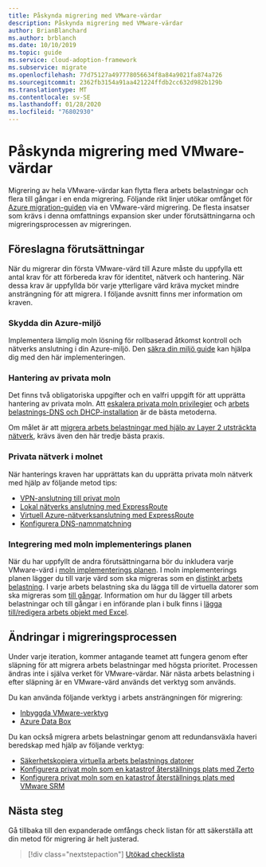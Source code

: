 ```yaml
---
title: Påskynda migrering med VMware-värdar
description: Påskynda migrering med VMware-värdar
author: BrianBlanchard
ms.author: brblanch
ms.date: 10/10/2019
ms.topic: guide
ms.service: cloud-adoption-framework
ms.subservice: migrate
ms.openlocfilehash: 77d75127a497778056634f8a84a9021fa874a726
ms.sourcegitcommit: 2362fb3154a91aa421224ffdb2cc632d982b129b
ms.translationtype: MT
ms.contentlocale: sv-SE
ms.lasthandoff: 01/28/2020
ms.locfileid: "76802930"
---
```

# <a name="accelerate-migration-with-vmware-hosts"></a>Påskynda migrering med VMware-värdar

Migrering av hela VMware-värdar kan flytta flera arbets belastningar och flera till gångar i en enda migrering. Följande rikt linjer utökar omfånget för [Azure migration-guiden](../azure-migration-guide/index.md) via en VMware-värd migrering. De flesta insatser som krävs i denna omfattnings expansion sker under förutsättningarna och migreringsprocessen av migreringen.

## <a name="suggested-prerequisites"></a>Föreslagna förutsättningar

När du migrerar din första VMware-värd till Azure måste du uppfylla ett antal krav för att förbereda krav för identitet, nätverk och hantering. När dessa krav är uppfyllda bör varje ytterligare värd kräva mycket mindre ansträngning för att migrera. I följande avsnitt finns mer information om kraven.

### <a name="secure-your-azure-environment"></a>Skydda din Azure-miljö

Implementera lämplig moln lösning för rollbaserad åtkomst kontroll och nätverks anslutning i din Azure-miljö. Den [säkra din miljö guide](https://docs.microsoft.com/azure/vmware-cloudsimple/private-cloud-secure?toc=https://docs.microsoft.com/azure/cloud-adoption-framework/toc.json&bc=https://docs.microsoft.com/azure/cloud-adoption-framework/_bread/toc.json) kan hjälpa dig med den här implementeringen.

### <a name="private-cloud-management"></a>Hantering av privata moln

Det finns två obligatoriska uppgifter och en valfri uppgift för att upprätta hantering av privata moln. Att [eskalera privata moln privilegier](https://docs.microsoft.com/azure/vmware-cloudsimple/escalate-privileges?toc=https://docs.microsoft.com/azure/cloud-adoption-framework/toc.json&bc=https://docs.microsoft.com/azure/cloud-adoption-framework/_bread/toc.json) och [arbets belastnings-DNS och DHCP-installation](https://docs.microsoft.com/azure/vmware-cloudsimple/dns-dhcp-setup?toc=https://docs.microsoft.com/azure/cloud-adoption-framework/toc.json&bc=https://docs.microsoft.com/azure/cloud-adoption-framework/_bread/toc.json) är de bästa metoderna.

Om målet är att [migrera arbets belastningar med hjälp av Layer 2 utsträckta nätverk](https://docs.microsoft.com/azure/vmware-cloudsimple/migration-layer-2-vpn?toc=https://docs.microsoft.com/azure/cloud-adoption-framework/toc.json&bc=https://docs.microsoft.com/azure/cloud-adoption-framework/_bread/toc.json), krävs även den här tredje bästa praxis.

### <a name="private-cloud-networking"></a>Privata nätverk i molnet

När hanterings kraven har upprättats kan du upprätta privata moln nätverk med hjälp av följande metod tips:

- [VPN-anslutning till privat moln](https://docs.microsoft.com/azure/vmware-cloudsimple/set-up-vpn?toc=https://docs.microsoft.com/azure/cloud-adoption-framework/toc.json&bc=https://docs.microsoft.com/azure/cloud-adoption-framework/_bread/toc.json)
- [Lokal nätverks anslutning med ExpressRoute](https://docs.microsoft.com/azure/vmware-cloudsimple/on-premises-connection?toc=https://docs.microsoft.com/azure/cloud-adoption-framework/toc.json&bc=https://docs.microsoft.com/azure/cloud-adoption-framework/_bread/toc.json)
- [Virtuell Azure-nätverksanslutning med ExpressRoute](https://docs.microsoft.com/azure/vmware-cloudsimple/azure-expressroute-connection?toc=https://docs.microsoft.com/azure/cloud-adoption-framework/toc.json&bc=https://docs.microsoft.com/azure/cloud-adoption-framework/_bread/toc.json)
- [Konfigurera DNS-namnmatchning](https://docs.microsoft.com/azure/vmware-cloudsimple/on-premises-dns-setup?toc=https://docs.microsoft.com/azure/cloud-adoption-framework/toc.json&bc=https://docs.microsoft.com/azure/cloud-adoption-framework/_bread/toc.json)

### <a name="integration-with-the-cloud-adoption-plan"></a>Integrering med moln implementerings planen

När du har uppfyllt de andra förutsättningarna bör du inkludera varje VMware-värd i [moln implementerings planen](../../plan/template.md). I moln implementerings planen lägger du till varje värd som ska migreras som en [distinkt arbets belastning](../../plan/workloads.md). I varje arbets belastning ska du lägga till de virtuella datorer som ska migreras som [till gångar](../../plan/workloads.md). Information om hur du lägger till arbets belastningar och till gångar i en införande plan i bulk finns i [lägga till/redigera arbets objekt med Excel](https://docs.microsoft.com/azure/devops/boards/backlogs/office/bulk-add-modify-work-items-excel?view=azure-devops).

## <a name="migrate-process-changes"></a>Ändringar i migreringsprocessen

Under varje iteration, kommer antagande teamet att fungera genom efter släpning för att migrera arbets belastningar med högsta prioritet. Processen ändras inte i själva verket för VMware-värdar. När nästa arbets belastning i efter släpning är en VMware-värd används det verktyg som används.

Du kan använda följande verktyg i arbets ansträngningen för migrering:

- [Inbyggda VMware-verktyg](https://docs.microsoft.com/azure/vmware-cloudsimple/migrate-workloads?toc=https://docs.microsoft.com/azure/cloud-adoption-framework/toc.json&bc=https://docs.microsoft.com/azure/cloud-adoption-framework/_bread/toc.json)
- [Azure Data Box](https://docs.microsoft.com/azure/vmware-cloudsimple/migration-using-azure-data-box?toc=https://docs.microsoft.com/azure/cloud-adoption-framework/toc.json&bc=https://docs.microsoft.com/azure/cloud-adoption-framework/_bread/toc.json)

Du kan också migrera arbets belastningar genom att redundansväxla haveri beredskap med hjälp av följande verktyg:

- [Säkerhetskopiera virtuella arbets belastnings datorer](https://docs.microsoft.com/azure/vmware-cloudsimple/backup-workloads-veeam?toc=https://docs.microsoft.com/azure/cloud-adoption-framework/toc.json&bc=https://docs.microsoft.com/azure/cloud-adoption-framework/_bread/toc.json)
- [Konfigurera privat moln som en katastrof återställnings plats med Zerto](https://docs.microsoft.com/azure/vmware-cloudsimple/disaster-recovery-zerto?toc=https://docs.microsoft.com/azure/cloud-adoption-framework/toc.json&bc=https://docs.microsoft.com/azure/cloud-adoption-framework/_bread/toc.json)
- [Konfigurera privat moln som en katastrof återställnings plats med VMware SRM](https://docs.microsoft.com/azure/vmware-cloudsimple/disaster-recovery-site-recovery-manager?toc=https://docs.microsoft.com/azure/cloud-adoption-framework/toc.json&bc=https://docs.microsoft.com/azure/cloud-adoption-framework/_bread/toc.json)

## <a name="next-steps"></a>Nästa steg

Gå tillbaka till den expanderade omfångs check listan för att säkerställa att din metod för migrering är helt justerad.

> [!div class="nextstepaction"]
> [Utökad checklista](./index.md)

